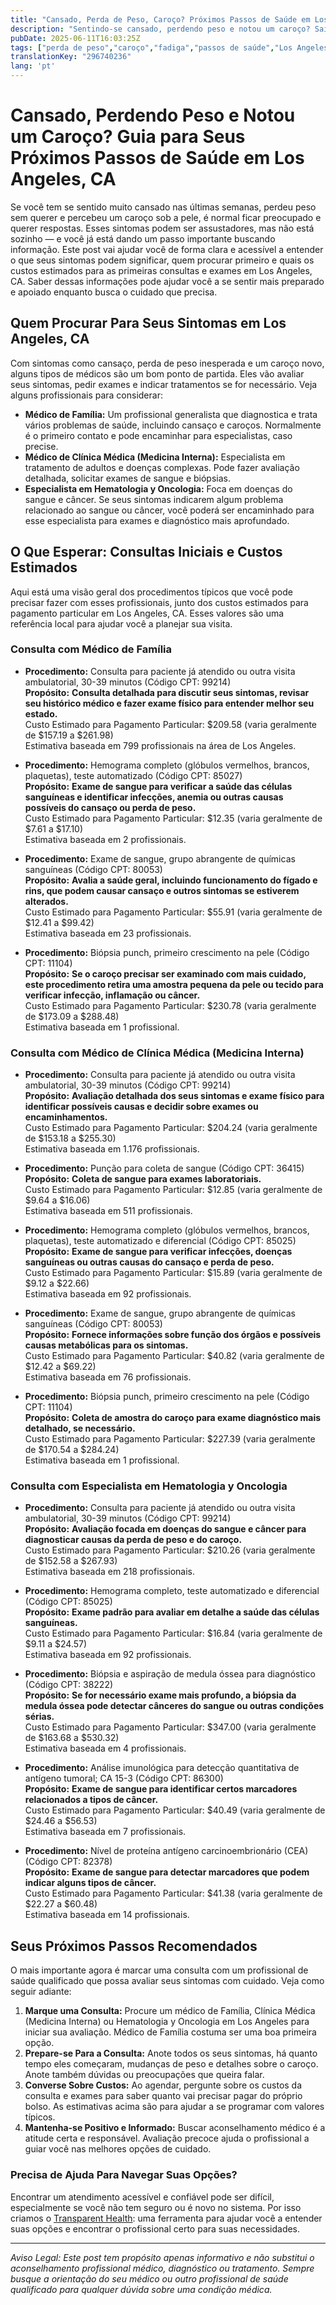 ```yaml
---
title: "Cansado, Perda de Peso, Caroço? Próximos Passos de Saúde em Los Angeles, CA"
description: "Sentindo-se cansado, perdendo peso e notou um caroço? Saiba quem procurar e o que esperar em Los Angeles, CA, com custos estimados para suas primeiras consultas."
pubDate: 2025-06-11T16:03:25Z
tags: ["perda de peso","caroço","fadiga","passos de saúde","Los Angeles","custos de profissionais","orientação médica"]
translationKey: "296740236"
lang: 'pt'
---
```


# Cansado, Perdendo Peso e Notou um Caroço? Guia para Seus Próximos Passos de Saúde em Los Angeles, CA

Se você tem se sentido muito cansado nas últimas semanas, perdeu peso sem querer e percebeu um caroço sob a pele, é normal ficar preocupado e querer respostas. Esses sintomas podem ser assustadores, mas não está sozinho — e você já está dando um passo importante buscando informação. Este post vai ajudar você de forma clara e acessível a entender o que seus sintomas podem significar, quem procurar primeiro e quais os custos estimados para as primeiras consultas e exames em Los Angeles, CA. Saber dessas informações pode ajudar você a se sentir mais preparado e apoiado enquanto busca o cuidado que precisa.

## Quem Procurar Para Seus Sintomas em Los Angeles, CA

Com sintomas como cansaço, perda de peso inesperada e um caroço novo, alguns tipos de médicos são um bom ponto de partida. Eles vão avaliar seus sintomas, pedir exames e indicar tratamentos se for necessário. Veja alguns profissionais para considerar:

- **Médico de Família:** Um profissional generalista que diagnostica e trata vários problemas de saúde, incluindo cansaço e caroços. Normalmente é o primeiro contato e pode encaminhar para especialistas, caso precise.
- **Médico de Clínica Médica (Medicina Interna):** Especialista em tratamento de adultos e doenças complexas. Pode fazer avaliação detalhada, solicitar exames de sangue e biópsias.
- **Especialista em Hematologia y Oncologia:** Foca em doenças do sangue e câncer. Se seus sintomas indicarem algum problema relacionado ao sangue ou câncer, você poderá ser encaminhado para esse especialista para exames e diagnóstico mais aprofundado.

## O Que Esperar: Consultas Iniciais e Custos Estimados

Aqui está uma visão geral dos procedimentos típicos que você pode precisar fazer com esses profissionais, junto dos custos estimados para pagamento particular em Los Angeles, CA. Esses valores são uma referência local para ajudar você a planejar sua visita.

### Consulta com Médico de Família

- **Procedimento:** Consulta para paciente já atendido ou outra visita ambulatorial, 30-39 minutos (Código CPT: 99214)  
  **Propósito:** **Consulta detalhada para discutir seus sintomas, revisar seu histórico médico e fazer exame físico para entender melhor seu estado.**  
  Custo Estimado para Pagamento Particular: $209.58 (varia geralmente de $157.19 a $261.98)  
  Estimativa baseada em 799 profissionais na área de Los Angeles.

- **Procedimento:** Hemograma completo (glóbulos vermelhos, brancos, plaquetas), teste automatizado (Código CPT: 85027)  
  **Propósito:** **Exame de sangue para verificar a saúde das células sanguíneas e identificar infecções, anemia ou outras causas possíveis do cansaço ou perda de peso.**  
  Custo Estimado para Pagamento Particular: $12.35 (varia geralmente de $7.61 a $17.10)  
  Estimativa baseada em 2 profissionais.

- **Procedimento:** Exame de sangue, grupo abrangente de químicas sanguíneas (Código CPT: 80053)  
  **Propósito:** **Avalia a saúde geral, incluindo funcionamento do fígado e rins, que podem causar cansaço e outros sintomas se estiverem alterados.**  
  Custo Estimado para Pagamento Particular: $55.91 (varia geralmente de $12.41 a $99.42)  
  Estimativa baseada em 23 profissionais.

- **Procedimento:** Biópsia punch, primeiro crescimento na pele (Código CPT: 11104)  
  **Propósito:** **Se o caroço precisar ser examinado com mais cuidado, este procedimento retira uma amostra pequena da pele ou tecido para verificar infecção, inflamação ou câncer.**  
  Custo Estimado para Pagamento Particular: $230.78 (varia geralmente de $173.09 a $288.48)  
  Estimativa baseada em 1 profissional.

### Consulta com Médico de Clínica Médica (Medicina Interna)

- **Procedimento:** Consulta para paciente já atendido ou outra visita ambulatorial, 30-39 minutos (Código CPT: 99214)  
  **Propósito:** **Avaliação detalhada dos seus sintomas e exame físico para identificar possíveis causas e decidir sobre exames ou encaminhamentos.**  
  Custo Estimado para Pagamento Particular: $204.24 (varia geralmente de $153.18 a $255.30)  
  Estimativa baseada em 1.176 profissionais.

- **Procedimento:** Punção para coleta de sangue (Código CPT: 36415)  
  **Propósito:** **Coleta de sangue para exames laboratoriais.**  
  Custo Estimado para Pagamento Particular: $12.85 (varia geralmente de $9.64 a $16.06)  
  Estimativa baseada em 511 profissionais.

- **Procedimento:** Hemograma completo (glóbulos vermelhos, brancos, plaquetas), teste automatizado e diferencial (Código CPT: 85025)  
  **Propósito:** **Exame de sangue para verificar infecções, doenças sanguíneas ou outras causas do cansaço e perda de peso.**  
  Custo Estimado para Pagamento Particular: $15.89 (varia geralmente de $9.12 a $22.66)  
  Estimativa baseada em 92 profissionais.

- **Procedimento:** Exame de sangue, grupo abrangente de químicas sanguíneas (Código CPT: 80053)  
  **Propósito:** **Fornece informações sobre função dos órgãos e possíveis causas metabólicas para os sintomas.**  
  Custo Estimado para Pagamento Particular: $40.82 (varia geralmente de $12.42 a $69.22)  
  Estimativa baseada em 76 profissionais.

- **Procedimento:** Biópsia punch, primeiro crescimento na pele (Código CPT: 11104)  
  **Propósito:** **Coleta de amostra do caroço para exame diagnóstico mais detalhado, se necessário.**  
  Custo Estimado para Pagamento Particular: $227.39 (varia geralmente de $170.54 a $284.24)  
  Estimativa baseada em 1 profissional.

### Consulta com Especialista em Hematologia y Oncologia

- **Procedimento:** Consulta para paciente já atendido ou outra visita ambulatorial, 30-39 minutos (Código CPT: 99214)  
  **Propósito:** **Avaliação focada em doenças do sangue e câncer para diagnosticar causas da perda de peso e do caroço.**  
  Custo Estimado para Pagamento Particular: $210.26 (varia geralmente de $152.58 a $267.93)  
  Estimativa baseada em 218 profissionais.

- **Procedimento:** Hemograma completo, teste automatizado e diferencial (Código CPT: 85025)  
  **Propósito:** **Exame padrão para avaliar em detalhe a saúde das células sanguíneas.**  
  Custo Estimado para Pagamento Particular: $16.84 (varia geralmente de $9.11 a $24.57)  
  Estimativa baseada em 92 profissionais.

- **Procedimento:** Biópsia e aspiração de medula óssea para diagnóstico (Código CPT: 38222)  
  **Propósito:** **Se for necessário exame mais profundo, a biópsia da medula óssea pode detectar cânceres do sangue ou outras condições sérias.**  
  Custo Estimado para Pagamento Particular: $347.00 (varia geralmente de $163.68 a $530.32)  
  Estimativa baseada em 4 profissionais.

- **Procedimento:** Análise imunológica para detecção quantitativa de antígeno tumoral; CA 15-3 (Código CPT: 86300)  
  **Propósito:** **Exame de sangue para identificar certos marcadores relacionados a tipos de câncer.**  
  Custo Estimado para Pagamento Particular: $40.49 (varia geralmente de $24.46 a $56.53)  
  Estimativa baseada em 7 profissionais.

- **Procedimento:** Nível de proteína antígeno carcinoembrionário (CEA) (Código CPT: 82378)  
  **Propósito:** **Exame de sangue para detectar marcadores que podem indicar alguns tipos de câncer.**  
  Custo Estimado para Pagamento Particular: $41.38 (varia geralmente de $22.27 a $60.48)  
  Estimativa baseada em 14 profissionais.

## Seus Próximos Passos Recomendados

O mais importante agora é marcar uma consulta com um profissional de saúde qualificado que possa avaliar seus sintomas com cuidado. Veja como seguir adiante:

1. **Marque uma Consulta:** Procure um médico de Família, Clínica Médica (Medicina Interna) ou Hematologia y Oncologia em Los Angeles para iniciar sua avaliação. Médico de Família costuma ser uma boa primeira opção.
2. **Prepare-se Para a Consulta:** Anote todos os seus sintomas, há quanto tempo eles começaram, mudanças de peso e detalhes sobre o caroço. Anote também dúvidas ou preocupações que queira falar.
3. **Converse Sobre Custos:** Ao agendar, pergunte sobre os custos da consulta e exames para saber quanto vai precisar pagar do próprio bolso. As estimativas acima são para ajudar a se programar com valores típicos.
4. **Mantenha-se Positivo e Informado:** Buscar aconselhamento médico é a atitude certa e responsável. Avaliação precoce ajuda o profissional a guiar você nas melhores opções de cuidado.

### Precisa de Ajuda Para Navegar Suas Opções?

Encontrar um atendimento acessível e confiável pode ser difícil, especialmente se você não tem seguro ou é novo no sistema. Por isso criamos o [Transparent Health](https://transparenthealth.ai): uma ferramenta para ajudar você a entender suas opções e encontrar o profissional certo para suas necessidades.

---

*Aviso Legal: Este post tem propósito apenas informativo e não substitui o aconselhamento profissional médico, diagnóstico ou tratamento. Sempre busque a orientação do seu médico ou outro profissional de saúde qualificado para qualquer dúvida sobre uma condição médica.*
